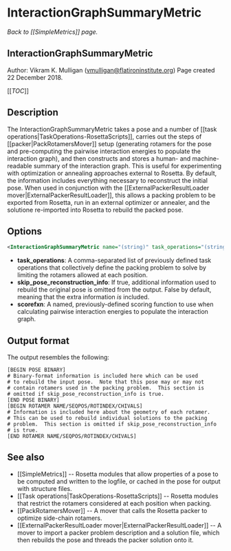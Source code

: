 # InteractionGraphSummaryMetric
*Back to [[SimpleMetrics]] page.*
## InteractionGraphSummaryMetric

Author: Vikram K. Mulligan (vmulligan@flatironinstitute.org)
Page created 22 December 2018.

[[_TOC_]]

## Description

The InteractionGraphSummaryMetric takes a pose and a number of [[task operations|TaskOperations-RosettaScripts]], carries out the steps of [[packer|PackRotamersMover]] setup (generating rotamers for the pose and pre-computing the pairwise interaction energies to populate the interaction graph), and then constructs and stores a human- and machine-readable summary of the interaction graph.  This is useful for experimenting with optimization or annealing approaches external to Rosetta.  By default, the information includes everything necessary to reconstruct the initial pose.  When used in conjunction with the [[ExternalPackerResultLoader mover|ExternalPackerResultLoader]], this allows a packing problem to be exported from Rosetta, run in an external optimizer or annealer, and the solutione re-imported into Rosetta to rebuild the packed pose.

## Options

```xml
<InteractionGraphSummaryMetric name="(string)" task_operations="(string)" skip_pose_reconstruction_info="(bool, false)" scorefxn="(string)" />
```

* **task_operations**: A comma-separated list of previously defined task operations that collectively define the packing problem to solve by limiting the rotamers allowed at each position.
* **skip_pose_reconstruction_info**:  If true, additional information used to rebuild the original pose is omitted from the output.  False by default, meaning that the extra information _is_ included.
* **scorefxn**: A named, previously-defined scoring function to use when calculating pairwise interaction energies to populate the interaction graph.

## Output format

The output resembles the following:

```
[BEGIN POSE BINARY]
# Binary-format information is included here which can be used
# to rebuild the input pose.  Note that this pose may or may not
# contain rotamers used in the packing problem.  This section is
# omitted if skip_pose_reconstruction_info is true.
[END POSE BINARY]
[BEGIN ROTAMER NAME/SEQPOS/ROTINDEX/CHIVALS]
# Information is included here about the geometry of each rotamer.
# This can be used to rebuild individual solutions to the packing
# problem.  This section is omitted if skip_pose_reconstruction_info
# is true.
[END ROTAMER NAME/SEQPOS/ROTINDEX/CHIVALS]

```

## See also

* [[SimpleMetrics]] -- Rosetta modules that allow properties of a pose to be computed and written to the logfile, or cached in the pose for output with structure files.
* [[Task operations|TaskOperations-RosettaScripts]] -- Rosetta modules that restrict the rotamers considered at each position when packing.
* [[PackRotamersMover]] -- A mover that calls the Rosetta packer to optimize side-chain rotamers.
* [[ExternalPackerResultLoader mover|ExternalPackerResultLoader]] -- A mover to import a packer problem description and a solution file, which then rebuilds the pose and threads the packer solution onto it.